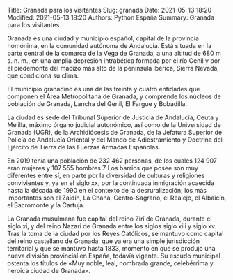 Title: Granada para los visitantes
Slug: granada
Date: 2021-05-13 18:20
Modified: 2021-05-13 18:20
Authors: Python España
Summary: Granada para los visitantes

Granada es una ciudad y municipio español, capital de la provincia homónima, en la comunidad autónoma de Andalucía. Está situada en la parte central de la comarca de la Vega de Granada, a una altitud de 680 m s. n. m., en una amplia depresión intrabética formada por el río Genil y por el piedemonte del macizo más alto de la península ibérica, Sierra Nevada, que condiciona su clima.

El municipio granadino es una de las treinta y cuatro entidades que componen el Área Metropolitana de Granada, y comprende los núcleos de población de Granada, Lancha del Genil, El Fargue y Bobadilla.

La ciudad es sede del Tribunal Superior de Justicia de Andalucía, Ceuta y Melilla, máximo órgano judicial autonómico, así como de la Universidad de Granada (UGR), de la Archidiócesis de Granada, de la Jefatura Superior de Policía de Andalucía Oriental y del Mando de Adiestramiento y Doctrina del Ejército de Tierra de las Fuerzas Armadas Españolas.

En 2019 tenía una población de 232 462 personas, de los cuales 124 907 eran mujeres y 107 555 hombres.7​ Los barrios que posee son muy diferentes entre sí, en parte por la diversidad de culturas y religiones convivientes y, ya en el siglo xx, por la continuada inmigración acaecida hasta la década de 1990 en el contexto de la desruralización; los más importantes son el Zaidín, La Chana, Centro-Sagrario, el Realejo, el Albaicín, el Sacromonte y la Cartuja.

La Granada musulmana fue capital del reino Zirí de Granada, durante el siglo xi, y del reino Nazarí de Granada entre los siglos siglo xiii y siglo xv. Tras la toma de la ciudad por los Reyes Católicos, se mantuvo como capital del reino castellano de Granada, que ya era una simple jurisdicción territorial y que se mantuvo hasta 1833, momento en que se produjo una nueva división provincial en España, todavía vigente. Su escudo municipal ostenta los títulos de «Muy noble, leal, nombrada grande, celebérrima y heroica ciudad de Granada».
